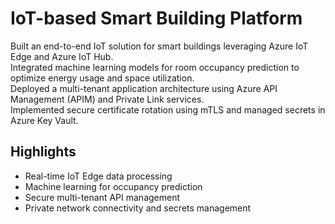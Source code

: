 # IoT-based Smart Building Platform

Built an end-to-end IoT solution for smart buildings leveraging Azure IoT Edge and Azure IoT Hub.  
Integrated machine learning models for room occupancy prediction to optimize energy usage and space utilization.  
Deployed a multi-tenant application architecture using Azure API Management (APIM) and Private Link services.  
Implemented secure certificate rotation using mTLS and managed secrets in Azure Key Vault.

## Highlights

- Real-time IoT Edge data processing
- Machine learning for occupancy prediction
- Secure multi-tenant API management
- Private network connectivity and secrets management

